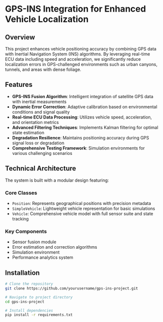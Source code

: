 # GPS-INS Integration for Enhanced Vehicle Localization

## Overview
This project enhances vehicle positioning accuracy by combining GPS data with Inertial Navigation System (INS) algorithms. By leveraging real-time ECU data including speed and acceleration, we significantly reduce localization errors in GPS-challenged environments such as urban canyons, tunnels, and areas with dense foliage.

## Features
- **GPS-INS Fusion Algorithm**: Intelligent integration of satellite GPS data with inertial measurements  
- **Dynamic Error Correction**: Adaptive calibration based on environmental conditions and signal quality  
- **Real-time ECU Data Processing**: Utilizes vehicle speed, acceleration, and orientation metrics  
- **Advanced Filtering Techniques**: Implements Kalman filtering for optimal state estimation  
- **Degradation Resilience**: Maintains positioning accuracy during GPS signal loss or degradation  
- **Comprehensive Testing Framework**: Simulation environments for various challenging scenarios  

## Technical Architecture
The system is built with a modular design featuring:

### Core Classes
- `Position`: Represents geographical positions with precision metadata  
- `SimpleVehicle`: Lightweight vehicle representation for basic simulations  
- `Vehicle`: Comprehensive vehicle model with full sensor suite and state tracking  

### Key Components
- Sensor fusion module  
- Error estimation and correction algorithms  
- Simulation environment  
- Performance analytics system  

## Installation

```bash
# Clone the repository
git clone https://github.com/yourusername/gps-ins-project.git

# Navigate to project directory
cd gps-ins-project

# Install dependencies
pip install -r requirements.txt
